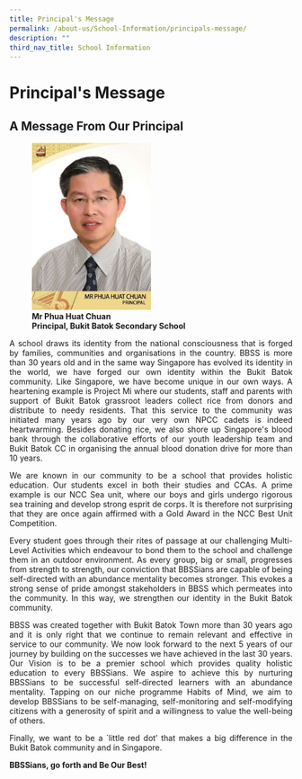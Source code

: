 ```yaml
---
title: Principal's Message
permalink: /about-us/School-Information/principals-message/
description: ""
third_nav_title: School Information
---
```

# Principal's Message

## A Message From Our Principal


<figure>
	<img src="/images/About%20us/School%20Information/Mr%20Phua%20Huat%20Chuan%20(Principal).jpg"
     style="width:50%">
<figcaption>
	<strong> Mr Phua Huat Chuan<br>
Principal, Bukit Batok Secondary School</strong>
	</figcaption>
</figure>


<p style="text-align: justify;">A school draws its identity from the national consciousness that is forged by families, communities and organisations in the country. BBSS is more than 30 years old and in the same way Singapore has evolved its identity in the world, we have forged our own identity within the Bukit Batok community. Like Singapore, we have become unique in our own ways. A heartening example is Project Mi where our students, staff and parents with support of Bukit Batok grassroot leaders collect rice from donors and distribute to needy residents. That this service to the community was initiated many years ago by our very own NPCC cadets is indeed heartwarming. Besides donating rice, we also shore up Singapore's blood bank through the collaborative efforts of our youth leadership team and Bukit Batok CC in organising the annual blood donation drive for more than 10 years.  </p>

<p style="text-align: justify;">We are known in our community to be a school that provides holistic education. Our students excel in both their studies and CCAs. A prime example is our NCC Sea unit, where our boys and girls undergo rigorous sea training and develop strong esprit de corps. It is therefore not surprising that they are once again affirmed with a Gold Award in the NCC Best Unit Competition.</p>

<p style="text-align: justify;">Every student goes through their rites of passage at our challenging Multi-Level Activities which endeavour to bond them to the school and challenge them in an outdoor environment. As every group, big or small, progresses from strength to strength, our conviction that BBSSians are capable of being self-directed with an abundance mentality becomes stronger. This evokes a strong sense of pride amongst stakeholders in BBSS which permeates into the community. In this way, we strengthen our identity in the Bukit Batok community.</p>

<p style="text-align: justify;">BBSS was created together with Bukit Batok Town more than 30 years ago and it is only right that we continue to remain relevant and effective in service to our community. We now look forward to the next 5 years of our journey by building on the successes we have achieved in the last 30 years. Our Vision is to be a premier school which provides quality holistic education to every BBSSians. We aspire to achieve this by nurturing BBSSians to be successful self-directed learners with an abundance mentality. Tapping on our niche programme Habits of Mind, we aim to develop BBSSians to be self-managing, self-monitoring and self-modifying citizens with a generosity of spirit and a willingness to value the well-being of others.</p>

<p style="text-align: justify;">Finally, we want to be a `little red dot’ that makes a big difference in the Bukit Batok community and in Singapore.</p>

**BBSSians, go forth and Be Our Best!**